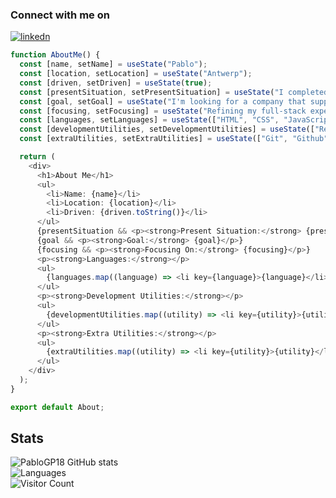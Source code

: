 
### Connect with me on <a href="https://www.linkedin.com/in/pablo-garcia-plaza/">
 <img align="center" alt="linkedn"  src="https://img.shields.io/badge/LinkedIn-0077B5?style=for-the-badge&logo=linkedin&logoColor=white" />
</a>

```ts
function AboutMe() {
  const [name, setName] = useState("Pablo");
  const [location, setLocation] = useState("Antwerp");
  const [driven, setDriven] = useState(true);
  const [presentSituation, setPresentSituation] = useState("I completed a 7-month full-stack developer course and a 3-month internship.");
  const [goal, setGoal] = useState("I'm looking for a company that supports ongoing learning and growth.");
  const [focusing, setFocusing] = useState("Refining my full-stack expertise with React and Node.js.");
  const [languages, setLanguages] = useState(["HTML", "CSS", "JavaScript", "TypeScript", "C#", "PHP"]);
  const [developmentUtilities, setDevelopmentUtilities] = useState(["React", "Node.js", "Express", "Strapi"]);
  const [extraUtilities, setExtraUtilities] = useState(["Git", "Github", "Jira", "Bitbucket", "mySQL", "postgreSQL", "MongoDB", "Netlify", "Heroku"]);

  return (
    <div>
      <h1>About Me</h1>
      <ul>
        <li>Name: {name}</li>
        <li>Location: {location}</li>
        <li>Driven: {driven.toString()}</li>
      </ul>
      {presentSituation && <p><strong>Present Situation:</strong> {presentSituation}</p>}
      {goal && <p><strong>Goal:</strong> {goal}</p>}
      {focusing && <p><strong>Focusing On:</strong> {focusing}</p>}
      <p><strong>Languages:</strong></p>
      <ul>
        {languages.map((language) => <li key={language}>{language}</li>)}
      </ul>
      <p><strong>Development Utilities:</strong></p>
      <ul>
        {developmentUtilities.map((utility) => <li key={utility}>{utility}</li>)}
      </ul>
      <p><strong>Extra Utilities:</strong></p>
      <ul>
        {extraUtilities.map((utility) => <li key={utility}>{utility}</li>)}
      </ul>
    </div>
  );
}

export default About;

```

## Stats
![PabloGP18 GitHub stats](https://github-readme-stats.vercel.app/api?username=PabloGP18&theme=blue-green) <br>
![Languages](https://github-readme-stats.vercel.app/api/top-langs/?username=PabloGP18&theme=blue-green)<br>
![Visitor Count](https://profile-counter.glitch.me/PabloGP18/count.svg)



<!--
**PabloGP18/PabloGP18** is a ✨ _special_ ✨ repository because its `README.md` (this file) appears on your GitHub profile.
-->
